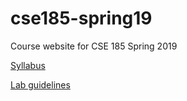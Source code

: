# cse185-spring19
Course website for CSE 185 Spring 2019

[Syllabus](https://github.com/gymreklab/cse185-spring19/blob/master/cse185-spring19-syllabus.md)

[Lab guidelines](https://github.com/gymreklab/cse185-spring19/blob/master/cse185-spring19-labs.md)
